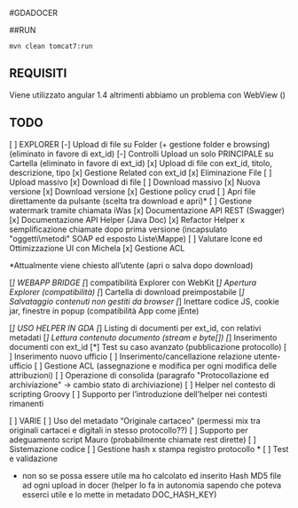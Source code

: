 #GDADOCER

##RUN

	mvn clean tomcat7:run
	
## REQUISITI

Viene utilizzato angular 1.4 altrimenti abbiamo un problema con WebView ()

## TODO

[ ] EXPLORER
   [-] Upload di file su Folder (+ gestione folder e browsing) (eliminato in favore di ext_id)
   [-] Controlli Upload un solo PRINCIPALE su Cartella (eliminato in favore di ext_id)
   [x] Upload di file con ext_id, titolo, descrizione, tipo
   [x] Gestione Related con ext_id
   [x] Eliminazione File
   [ ] Upload massivo
   [x] Download di file
   [ ] Download massivo
   [x] Nuova versione
   [x] Download versione
   [x] Gestione policy crud
   [ ] Apri file direttamente da pulsante (scelta tra download e apri)*
   [ ] Gestione watermark tramite chiamata iWas
   [x] Documentazione API REST (Swagger)
   [x] Documentazione API Helper (Java Doc)
   [x] Refactor Helper x semplificazione chiamate dopo prima versione (incapsulato "oggetti\metodi" SOAP ed esposto Liste\Mappe)
   [ ] Valutare Icone ed Ottimizzazione UI con Michela
   [x] Gestione ACL 

*Attualmente viene chiesto all’utente (apri o salva dopo download)

[*] WEBAPP BRIDGE
   [*] compatibilità Explorer con WebKit 
   [*] Apertura Explorer (compatibilità)
   [*] Cartella di download preimpostabile
   [*] Salvataggio contenuti non gestiti da browser
   [*] Inettare codice JS, cookie jar, finestre in popup (compatibilità App come jEnte)

[*] USO HELPER IN GDA
   [*] Listing di documenti per ext_id, con relativi metadati
   [*] Lettura contenuto documento (stream e byte[])
   [*] Inserimento documenti con ext_id
   [*] Test su caso avanzato (pubblicazione protocollo)
   [ ] Inserimento nuovo ufficio
   [ ] Inserimento/cancellazione relazione utente-ufficio
   [ ] Gestione ACL (assegnazione e modifica per ogni modifica delle attribuzioni)
   [ ] Operazione di consolida (paragrafo "Protocollazione ed archiviazione" -> cambio stato di archiviazione)
   [ ] Helper nel contesto di scripting Groovy
   [ ] Supporto per l’introduzione dell’helper nei contesti rimanenti

[ ] VARIE
   [ ] Uso del metadato “Originale cartaceo" (permessi mix tra originali cartacei e digitali in stesso protocollo??)
   [ ] Supporto per adeguamento script Mauro (probabilmente chiamate rest dirette)
   [ ] Sistemazione codice
   [ ] Gestione hash x stampa registro protocollo *
   [ ] Test e validazione

* non so se possa essere utile ma ho calcolato ed inserito Hash MD5 file ad ogni upload in docer (helper lo fa in autonomia sapendo che poteva esserci utile e lo mette in metadato DOC_HASH_KEY)